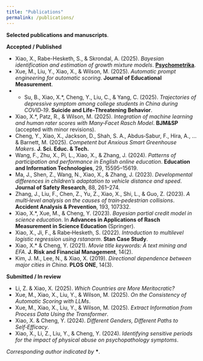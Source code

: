 ```yaml
---
title: "Publications"
permalink: /publications/
---
```


**Selected publications and manuscripts**.

**Accepted / Published**
- Xiao, X., Rabe-Hesketh, S., & Skrondal, A. (2025). *Bayesian identification and estimation of growth mixture models*. [**Psychometrika**](https://www.cambridge.org/core/journals/psychometrika/article/bayesian-identification-and-estimation-of-growth-mixture-models/746CC431BCFE6303D9710DAC811537F8#metrics).
- Xue, M., Liu, Y., Xiao, X., & Wilson, M. (2025). *Automatic prompt engineering for automatic scoring*. **Journal of Educational Measurement**.
- - Su, B., Xiao, X.*, Cheng, Y., Liu, C., & Yang, C. (2025). *Trajectories of depressive symptom among college students in China during COVID‑19*. **Suicide and Life‑Threatening Behavior**.  
- Xiao, X.*, Patz, R., & Wilson, M. (2025). *Integration of machine learning and human rater scores with Many‑Facet Rasch Model*. **BJM&SP** (accepted with minor revisions).  
- Cheng, Y., Xiao, X., Jackson, D., Shah, S. A., Abdus‑Sabur, F., Hira, A., ... & Barnett, M. (2025). *Competent but Anxious Smart Greenhouse Makers*. **J. Sci. Educ. & Tech.**  
- Wang, F., Zhu, X., Pi, L., Xiao, X., & Zhang, J. (2024). *Patterns of participation and performance in English online education*. **Education and Information Technologies**, 29, 15595–15619.  
- Ma, J., Shen, Z., Wang, N., Xiao, X., & Zhang, J. (2023). *Developmental differences in children’s adaptation to vehicle distance and speed*. **Journal of Safety Research**, 88, 261–274.  
- Zhang, J., Liu, F., Chen, Z., Yu, Z., Xiao, X., Shi, L., & Guo, Z. (2023). *A multi‑level analysis on the causes of train‑pedestrian collisions*. **Accident Analysis & Prevention**, 193, 107332.  
- Xiao, X.*, Xue, M., & Cheng, Y. (2023). *Bayesian partial credit model in science education*. In **Advances in Applications of Rasch Measurement in Science Education** (Springer).  
- Xiao, X., Ji, F., & Rabe‑Hesketh, S. (2022). *Introduction to multilevel logistic regression using rstanarm*. **Stan Case Study**.  
- Xiao, X.* & Cheng, Y. (2021). *Movie title keywords: A text mining and EFA*. **J. Risk and Financial Management**, 14(2).  
- Kim, J. M., Lee, N., & Xiao, X. (2019). *Directional dependence between major cities in China*. **PLOS ONE**, 14(3).  

**Submitted / In review**
- Li, Z. & Xiao, X. (2025). *Which Countries are More Meritocratic?*  
- Xue, M., Xiao, X., Liu, Y., & Wilson, M. (2025). *On the Consistency of Automatic Scoring with LLMs*.  
- Xue, M., Xiao, X., Liu, Y., & Wilson, M. (2025). *Extract Information from Process Data Using the Transformer*.  
- Xiao, X. & Cheng, Y. (2024). *Different Genders, Different Paths to Self‑Efficacy*.  
- Xiao, X., Li, Z., Liu, Y., & Cheng, Y. (2024). *Identifying sensitive periods for the impact of physical abuse on psychopathology symptoms*.  

*Corresponding author indicated by* **\***.
